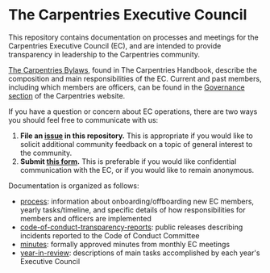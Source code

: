 # The Carpentries Executive Council

This repository contains documentation on processes and meetings for the Carpentries Executive Council (EC), and are intended to provide transparency in leadership to the Carpentries community.

[The Carpentries Bylaws](https://docs.carpentries.org/topic_folders/governance/bylaws.html#executive-council),
found in The Carpentries Handbook, describe the composition and main responsibilities of the EC. Current and past members, including which members are officers, can be found in the [Governance section](http://static.carpentries.org/governance/) of the Carpentries website.

If you have a question or concern about EC operations, there are two ways you should feel free to communicate with us:
1. **File an [issue](https://github.com/carpentries/executive-council-info/issues) in this repository.** This is appropriate if you would like to solicit additional community feedback on a topic of general interest to the community.
2. **Submit [this form](https://docs.google.com/forms/d/e/1FAIpQLScdo7AlYfeQN-z5dnO-p8KVI8t17kQUc1VH-Cvrlga5txIwCA/viewform?usp=sf_link).** This is preferable if you would like confidential communication with the EC, or if you would like to remain anonymous.

Documentation is organized as follows:
* [process](process): information about onboarding/offboarding new EC members, yearly tasks/timeline, and specific details of how responsibilities for members and officers are implemented
* [code-of-conduct-transparency-reports](code-of-conduct-transparency-reports): public releases describing incidents reported to the Code of Conduct Committee
* [minutes](minutes): formally approved minutes from monthly EC meetings
* [year-in-review](year-in-review): descriptions of main tasks accomplished by each year's Executive Council

